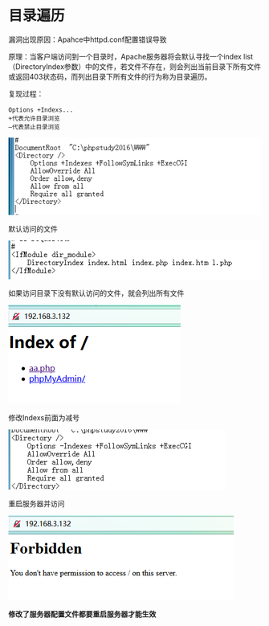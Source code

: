 # 目录遍历

漏洞出现原因：Apahce中httpd.conf配置错误导致

原理：当客户端访问到一个目录时，Apache服务器将会默认寻找一个index list（DirectoryIndex参数）中的文件，若文件不存在，则会列出当前目录下所有文件或返回403状态码，而列出目录下所有文件的行为称为目录遍历。

复现过程：

```
Options +Indexs...
+代表允许目录浏览 
–代表禁止目录浏览
```



![](1.png)

默认访问的文件

![](2.png)



如果访问目录下没有默认访问的文件，就会列出所有文件

![](3.png)

修改Indexs前面为减号

![](4.png)

重启服务器并访问

![](5.png)

**修改了服务器配置文件都要重启服务器才能生效**